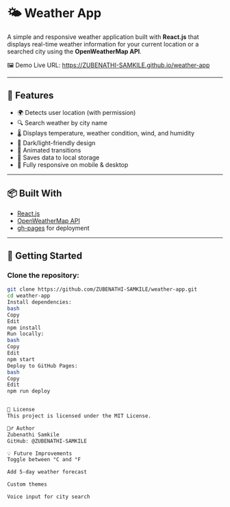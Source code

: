 # 🌤️ Weather App

A simple and responsive weather application built with **React.js** that displays real-time weather information for your current location or a searched city using the **OpenWeatherMap API**.

🖼️ Demo
Live URL: https://ZUBENATHI-SAMKILE.github.io/weather-app

---

## 🔧 Features

- 🌍 Detects user location (with permission)
- 🔍 Search weather by city name
- 🌡️ Displays temperature, weather condition, wind, and humidity
- 🌙 Dark/light-friendly design
- 🧊 Animated transitions
- 💾 Saves data to local storage
- 📱 Fully responsive on mobile & desktop

---

## 📦 Built With

- [React.js](https://reactjs.org/)
- [OpenWeatherMap API](https://openweathermap.org/api)
- [gh-pages](https://www.npmjs.com/package/gh-pages) for deployment

---

## 🚀 Getting Started

### Clone the repository:
```bash
git clone https://github.com/ZUBENATHI-SAMKILE/weather-app.git
cd weather-app
Install dependencies:
bash
Copy
Edit
npm install
Run locally:
bash
Copy
Edit
npm start
Deploy to GitHub Pages:
bash
Copy
Edit
npm run deploy


📝 License
This project is licensed under the MIT License.

🙋‍♂️ Author
Zubenathi Samkile
GitHub: @ZUBENATHI-SAMKILE

💡 Future Improvements
Toggle between °C and °F

Add 5-day weather forecast

Custom themes

Voice input for city search
